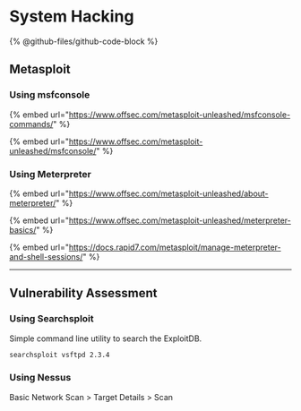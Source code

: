 # System Hacking

{% @github-files/github-code-block %}

## Metasploit

### Using msfconsole

{% embed url="https://www.offsec.com/metasploit-unleashed/msfconsole-commands/" %}

{% embed url="https://www.offsec.com/metasploit-unleashed/msfconsole/" %}

### Using Meterpreter

{% embed url="https://www.offsec.com/metasploit-unleashed/about-meterpreter/" %}

{% embed url="https://www.offsec.com/metasploit-unleashed/meterpreter-basics/" %}

{% embed url="https://docs.rapid7.com/metasploit/manage-meterpreter-and-shell-sessions/" %}

***

## Vulnerability Assessment

### Using Searchsploit

Simple command line utility to search the ExploitDB.

```bash
searchsploit vsftpd 2.3.4
```

### Using Nessus

Basic Network Scan > Target Details > Scan
